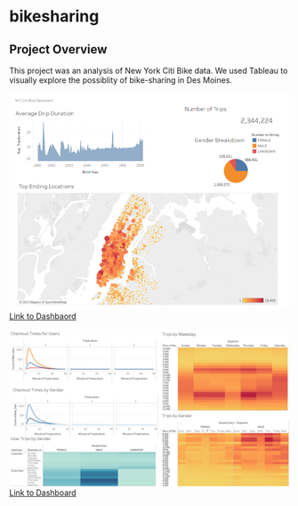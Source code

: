 # bikesharing

## Project Overview
This project was an analysis of New York Citi Bike data. We used Tableau to visually explore the possiblity of bike-sharing in Des Moines. 

![Module_Dashboard](https://github.com/jacobxjennings/bikesharing/blob/main/module_dashboard.PNG)
[Link to Dashbaord](https://public.tableau.com/views/Module15_16745430444020/NYCCitiBike?:language=en-US&:display_count=n&:origin=viz_share_link)

![Module_Dashboard](https://github.com/jacobxjennings/bikesharing/blob/main/challenge_dashboard.PNG)
[Link to Dashboard](https://public.tableau.com/views/Module15-Challenge/Dashboard1?:language=en-US&:display_count=n&:origin=viz_share_link)
